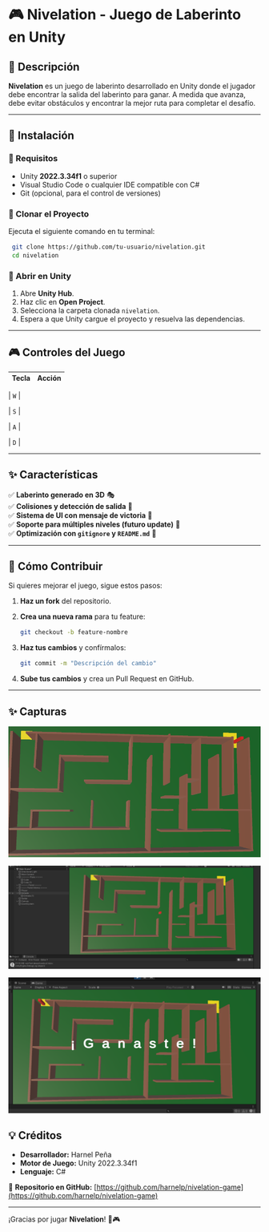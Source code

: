 # 🎮 Nivelation - Juego de Laberinto en Unity

## 📌 Descripción

**Nivelation** es un juego de laberinto desarrollado en Unity donde el jugador debe encontrar la salida del laberinto para ganar. A medida que avanza, debe evitar obstáculos y encontrar la mejor ruta para completar el desafío.

---

## 🚀 Instalación

### 🔹 Requisitos

- Unity **2022.3.34f1** o superior
- Visual Studio Code o cualquier IDE compatible con C#
- Git (opcional, para el control de versiones)

### 🔹 Clonar el Proyecto

Ejecuta el siguiente comando en tu terminal:

```sh
 git clone https://github.com/tu-usuario/nivelation.git
 cd nivelation
```

### 🔹 Abrir en Unity

1. Abre **Unity Hub**.
2. Haz clic en **Open Project**.
3. Selecciona la carpeta clonada `nivelation`.
4. Espera a que Unity cargue el proyecto y resuelva las dependencias.

---

## 🎮 Controles del Juego

| Tecla | Acción |
|--------|----------|

| `W` |

| `S` |

| `A` |

| `D` |

---

## ✨ Características

✅ **Laberinto generado en 3D** 🎭  
✅ **Colisiones y detección de salida** 🚪  
✅ **Sistema de UI con mensaje de victoria** 🎉  
✅ **Soporte para múltiples niveles (futuro update)** 🔄  
✅ **Optimización con `gitignore` y `README.md`** 📜  

---

## 🔧 Cómo Contribuir

Si quieres mejorar el juego, sigue estos pasos:

1. **Haz un fork** del repositorio.

2. **Crea una nueva rama** para tu feature:

   ```sh
   git checkout -b feature-nombre
   ```

3. **Haz tus cambios** y confírmalos:

   ```sh
   git commit -m "Descripción del cambio"
   ```

4. **Sube tus cambios** y crea un Pull Request en GitHub.

---

## ✨ Capturas

![Juego Inicial](image-1.png)

![Juego](image-2.png)

![Fin de juego](image.png)

## 💡 Créditos

- **Desarrollador:** Harnel Peña
- **Motor de Juego:** Unity 2022.3.34f1
- **Lenguaje:** C#

📌 **Repositorio en GitHub:** [https://github.com/harnelp/nivelation-game](https://github.com/harnelp/nivelation-game)

---

¡Gracias por jugar **Nivelation**! 🚀🎮
